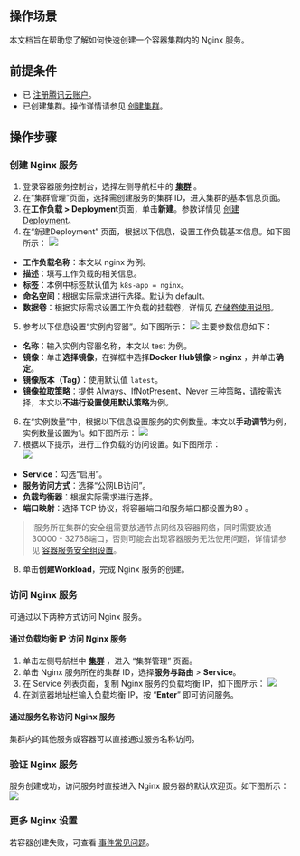 ## 操作场景
本文档旨在帮助您了解如何快速创建一个容器集群内的 Nginx 服务。

## 前提条件
- 已 [注册腾讯云账户](https://www.tencentcloud.com/account/register)。
- 已创建集群。操作详情请参见 [创建集群](https://intl.cloud.tencent.com/document/product/457/30637)。

## 操作步骤

### 创建 Nginx 服务
1. 登录容器服务控制台，选择左侧导航栏中的 **[集群](https://console.cloud.tencent.com/tke2/cluster)** 。
2. 在“集群管理”页面，选择需创建服务的集群 ID，进入集群的基本信息页面。
3. 在**工作负载 > Deployment**页面，单击**新建**。参数详情见 [创建 Deployment](https://intl.cloud.tencent.com/document/product/457/30662)。
4. 在“新建Deployment” 页面，根据以下信息，设置工作负载基本信息。如下图所示：
![](https://main.qcloudimg.com/raw/a1391e5768e6fd5cfe0e6b3c65417a50.png)
  - **工作负载名称**：本文以 nginx 为例。
  -  **描述**：填写工作负载的相关信息。
  -  **标签**：本例中标签默认值为 `k8s-app = nginx`。
  -  **命名空间**：根据实际需求进行选择。默认为 default。
  -  **数据卷**：根据实际需求设置工作负载的挂载卷，详情见 [存储卷使用说明](https://intl.cloud.tencent.com/document/product/457/30678)。
5. 参考以下信息设置“实例内容器”。如下图所示：
![](https://main.qcloudimg.com/raw/2ec2c7c803ee61a2d218f17df785636e.png)
主要参数信息如下：
  - **名称**：输入实例内容器名称，本文以 test 为例。
  - **镜像**：单击**选择镜像**，在弹框中选择**Docker Hub镜像** > **nginx** ，并单击**确定**。
  - **镜像版本（Tag）**：使用默认值 `latest`。
  - **镜像拉取策略**：提供 Always、IfNotPresent、Never 三种策略，请按需选择，本文以**不进行设置使用默认策略**为例。
6. 在“实例数量”中，根据以下信息设置服务的实例数量。本文以**手动调节**为例，实例数量设置为1。如下图所示：
![](https://main.qcloudimg.com/raw/51c4971952bbd697ca458a415fd1ce21.png)
7. 根据以下提示，进行工作负载的访问设置。如下图所示：   
![](https://main.qcloudimg.com/raw/aedd2d73ab7e5f79218d8194c9b1c249.png)
 - **Service**：勾选“启用”。
 - **服务访问方式**：选择“公网LB访问”。
 - **负载均衡器**：根据实际需求进行选择。
 - **端口映射**：选择 TCP 协议，将容器端口和服务端口都设置为80 。
>!服务所在集群的安全组需要放通节点网络及容器网络，同时需要放通30000 - 32768端口，否则可能会出现容器服务无法使用问题，详情请参见 [容器服务安全组设置](https://intl.cloud.tencent.com/document/product/457/9084)。
8. 单击**创建Workload**，完成 Nginx 服务的创建。


### 访问 Nginx 服务

可通过以下两种方式访问 Nginx 服务。

#### 通过**负载均衡 IP** 访问 Nginx 服务

1. 单击左侧导航栏中 **[集群](https://console.cloud.tencent.com/tke2/cluster)** ，进入 “集群管理” 页面。
2. 单击 Nginx 服务所在的集群 ID，选择**服务与路由** > **Service**。
3. 在 Service 列表页面，复制 Nginx 服务的负载均衡 IP，如下图所示：
![](https://main.qcloudimg.com/raw/bab54241805b352ae007ece3d130bb4a.png)
4. 在浏览器地址栏输入负载均衡 IP，按 “**Enter**” 即可访问服务。

#### 通过服务名称访问 Nginx 服务

集群内的其他服务或容器可以直接通过服务名称访问。

### 验证 Nginx 服务
服务创建成功，访问服务时直接进入 Nginx 服务器的默认欢迎页。如下图所示：
![](https://main.qcloudimg.com/raw/156e6d3b804e6b214ef7600fee4fa9c1.png)

### 更多 Nginx 设置
若容器创建失败，可查看 [事件常见问题](https://intl.cloud.tencent.com/document/product/457/8187)。
